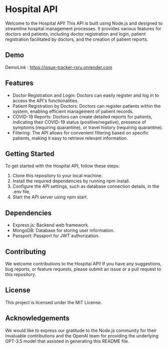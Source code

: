# Hospital API

Welcome to the Hospital API! This API is built using Node.js and designed to streamline hospital management processes. It provides various features for doctors and patients, including doctor registration and login, patient registration facilitated by doctors, and the creation of patient reports.

## Demo

DemoLink : https://issue-tracker-rsru.onrender.com

## Features

- Doctor Registration and Login: Doctors can easily register and log in to access the API's functionalities.
- Patient Registration by Doctors: Doctors can register patients within the system, enabling efficient management of patient records.
- COVID-19 Reports: Doctors can create detailed reports for patients, indicating their COVID-19 status (positive/negative), presence of symptoms (requiring quarantine), or travel history (requiring quarantine).
- Filtering: The API allows for convenient filtering based on specific patients, making it easy to retrieve relevant information.

## Getting Started

To get started with the Hospital API, follow these steps:

1. Clone this repository to your local machine.
2. Install the required dependencies by running npm install.
3. Configure the API settings, such as database connection details, in the .env file.
4. Start the API server using npm start.

## Dependencies

- Express.js: Backend web framework.
- MongoDB: Database for storing user information.
- Passport: Passport for JWT authorization.

## Contributing

We welcome contributions to the Hospital API! If you have any suggestions, bug reports, or feature requests, please submit an issue or a pull request to this repository.

## License

This project is licensed under the MIT License.

## Acknowledgements

We would like to express our gratitude to the Node.js community for their invaluable contributions and the OpenAI team for providing the underlying GPT-3.5 model that assisted in generating this README file.
